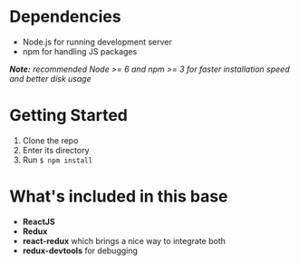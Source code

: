# Dependencies
 - Node.js for running development server
 - npm for handling JS packages

***Note:**  recommended Node >= 6 and npm >= 3 for faster installation speed and better disk usage*

# Getting Started
 1) Clone the repo
 2) Enter its directory
 2) Run `$ npm install`

# What's included in this base
 - **ReactJS**
 - **Redux**
 - **react-redux** which brings a nice way to integrate both
 - **redux-devtools** for debugging
